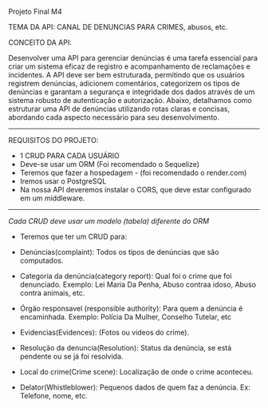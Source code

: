 Projeto Final M4


TEMA DA API: CANAL DE DENUNCIAS PARA CRIMES, abusos, etc.




 CONCEITO DA API:

Desenvolver uma API para gerenciar denúncias é uma tarefa essencial para criar um sistema eficaz de registro e acompanhamento de reclamações e incidentes. A API deve ser bem estruturada, permitindo que os usuários registrem denúncias, adicionem comentários, categorizem os tipos de denúncias e garantam a segurança e integridade dos dados através de um sistema robusto de autenticação e autorização. Abaixo, detalhamos como estruturar uma API de denúncias utilizando rotas claras e concisas, abordando cada aspecto necessário para seu desenvolvimento.

----------------------------------------------------------------------------------------------------------------------------------------------------------------

REQUISITOS DO PROJETO:

- 1 CRUD PARA CADA USUÁRIO
- Deve-se usar um ORM (Foi recomendado o Sequelize)
- Teremos que fazer a hospedagem - (foi recomendado o render.com)
- Iremos usar o PostgreSQL 
- Na nossa API deveremos instalar o CORS, que deve estar configurado em um middleware.

----------------------------------------------------------------------------------------------------------------------------------------------------------------

*Cada CRUD deve usar um modelo (tabela) diferente do ORM*

- Teremos que ter um CRUD para: 


* Denúncias(complaint): Todos os tipos de denúncias que são computados.


* Categoria da denúncia(category report): Qual foi o crime que foi denunciado. Exemplo: Lei Maria Da Penha, Abuso contraa idoso, Abuso contra animais, etc.


* Órgão responsavel (responsible authority): Para quem a denúncia é encaminhada. Exemplo: Polícia Da Mulher, Conselho Tutelar, etc


* Evidencias(Evidences): (Fotos ou videos do crime).


* Resolução da denuncia(Resolution): Status da denúncia, se está pendente ou se já foi resolvida.


* Local do crime(Crime scene): Localização de onde o crime aconteceu.


* Delator(Whistleblower): Pequenos dados de quem faz a denúncia. Ex: Telefone, nome, etc.

